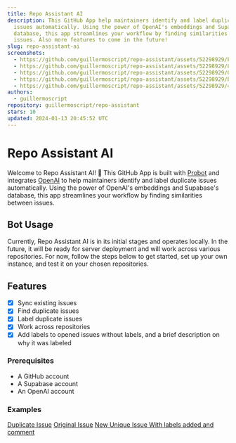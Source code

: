 ```yaml
---
title: Repo Assistant AI
description: This GitHub App help maintainers identify and label duplicate
  issues automatically. Using the power of OpenAI's embeddings and Supabase's
  database, this app streamlines your workflow by finding similarities between
  issues. Also more features to come in the future!
slug: repo-assistant-ai
screenshots:
  - https://github.com/guillermoscript/repo-assistant/assets/52298929/bd364cae-cf70-4819-8294-47d5b0ca5007
  - https://github.com/guillermoscript/repo-assistant/assets/52298929/84ced6ae-dc65-4a74-9685-6db363e893cd
  - https://github.com/guillermoscript/repo-assistant/assets/52298929/0e10e581-3787-4e9e-93fb-1bc455e5a82e
  - https://github.com/guillermoscript/repo-assistant/assets/52298929/b0f9050c-9523-4680-ac56-a9dc1406722e
  - https://github.com/guillermoscript/repo-assistant/assets/52298929/4fabea1a-7bec-4923-a910-7515ed4ba210
authors:
  - guillermoscript
repository: guillermoscript/repo-assistant
stars: 10
updated: 2024-01-13 20:45:52 UTC
---
```


# Repo Assistant AI

Welcome to Repo Assistant AI! 🎉 This GitHub App is built with [Probot](https://github.com/probot/probot) and integrates [OpenAI](https://openai.com/) to help maintainers identify and label duplicate issues automatically. Using the power of OpenAI's embeddings and Supabase's database, this app streamlines your workflow by finding similarities between issues.



## Bot Usage

Currently, Repo Assistant AI is in its initial stages and operates locally. In the future, it will be ready for server deployment and will work across various repositories. For now, follow the steps below to get started, set up your own instance, and test it on your chosen repositories.


## Features

- [x] Sync existing issues
- [x] Find duplicate issues
- [x] Label duplicate issues
- [x] Work across repositories
- [x] Add labels to opened issues without labels, and a brief description on why it was labeled

### Prerequisites

- A GitHub account
- A Supabase account
- An OpenAI account

### Examples

[Duplicate Issue](https://github.com/guillermoscript/repo-assistant/issues/57)
[Original Issue](https://github.com/guillermoscript/repo-assistant/issues/13)
[New Unique Issue With labels added and comment](https://github.com/guillermoscript/repo-assistant/issues/53)
